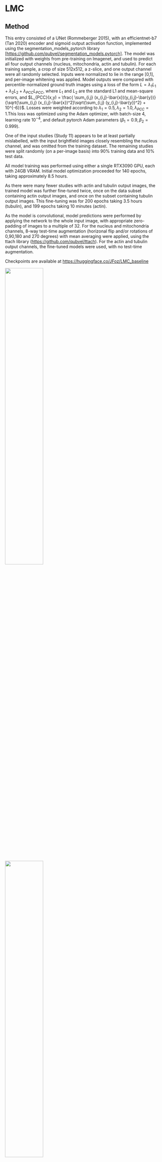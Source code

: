 # LMC

## Method

This entry consisted of a UNet (Rommeberger 2015), with an efficientnet-b7 (Tan 2020) encoder and sigmoid output activation function, implemented using the segmentation_models_pytorch library [https://github.com/qubvel/segmentation_models.pytorch].
The model was initialized with weights from pre-training on Imagenet, and used to predict all four output channels (nucleus, mitochondria, actin and tubulin). For each training sample, a crop of size 512x512, a z-slice, and one output channel were all randomly selected. Inputs were normalized to lie in the range [0,1], and per-image whitening was applied. Model outputs were compared with percentile-normalized ground truth images using a loss of the form $L = \lambda_1 L_1 + \lambda_2 L_2 + \lambda_{PCC} L_{PCC}$, where $L_1$ and $L_2$ are the standard L1 and mean-square errors, and $L_{PCC}(x,y) = \frac{ \sum_{i,j} (x_{i,j}-\bar{x})(y_{i,j}-\bar{y})}{\sqrt{\sum_{i,j} (x_{i,j}-\bar{x})^2}\sqrt{\sum_{i,j} (y_{i,j}-\bar{y})^2} + 10^{-6}}$. Losses were weighted according to $\lambda_1 = 0.5, \lambda_2=1.0, \lambda_{PCC} = 1$.This loss was optimized using the Adam optimizer, with batch-size 4, learning rate $10^{-4}$, and default pytorch Adam parameters $( \beta_1 = 0.9, \beta_2 = 0.999 )$. 

One of the input studies (Study 11) appears to be at least partially mislabelled, with the input brightfield images closely resembling the nucleus channel, and was omitted from the training dataset. The remaining studies were split randomly (on a per-image basis) into 90% training data and 10% test data.

All model training was performed using either a single RTX3090 GPU, each with 24GB VRAM. Initial model optimization proceeded for 140 epochs, taking approximately 8.5 hours.

As there were many fewer studies with actin and tubulin output images, the trained model was further fine-tuned twice, once on the data subset containing actin output images, and once on the subset containing tubulin output images. This fine-tuning was for 200 epochs taking 3.5 hours (tubulin), and 199 epochs taking 10 minutes (actin).

As the model is convolutional, model predictions were performed by applying the network to the whole input image, with appropriate zero-padding of images to a multiple of 32. For the nucleus and mitochondria channels, 8-way test-time augmentation (horizonal flip and/or rotations of 0,90,180 and 270 degrees) with mean averaging were applied, using the ttach library (https://github.com/qubvel/ttach). For the actin and tubulin output channels, the fine-tuned models were used, with no test-time augmentation.

Checkpoints are available at https://huggingface.co/JFoz/LMC_baseline

<img src="https://github.com/jfozard/LMC/assets/4390954/78f58534-7b6f-49be-a5fe-1f1e612857e4" width="50%" />

<img src="https://github.com/jfozard/LMC/assets/4390954/f2d632a0-c51b-42bd-8478-cd5ffac4cd32" width="50%" />

<img src="https://github.com/jfozard/LMC/assets/4390954/fd9c902e-f118-46c1-940c-76f938a8ec2d" width="50%" />

## Sample input

![image_0_BF_z0 ome](https://github.com/jfozard/LMC/assets/4390954/d219bfdd-389c-4b43-b152-7486e699b034)

Sample nucleus GT

![image_0_nucleus_gt ome](https://github.com/jfozard/LMC/assets/4390954/65c0b129-9809-4243-bd73-6426b9ac4128)

Sample nucleus output

![image_0_nucleus ome](https://github.com/jfozard/LMC/assets/4390954/d504757d-6ed5-4905-9a2e-3110acb9162e)

Sample tubulin output

![image_0_tubulin ome](https://github.com/jfozard/LMC/assets/4390954/4d478b6d-9bb2-4f7e-be04-d6cc144127cd)
